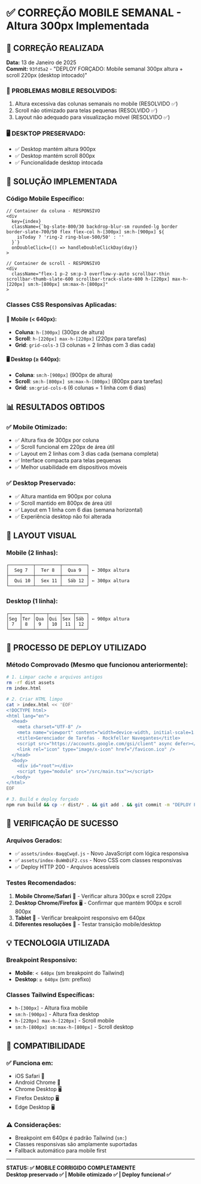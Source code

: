 # ✅ CORREÇÃO MOBILE SEMANAL - Altura 300px Implementada

## 🎯 CORREÇÃO REALIZADA
**Data:** 13 de Janeiro de 2025  
**Commit:** `93fd5a2` - "DEPLOY FORÇADO: Mobile semanal 300px altura + scroll 220px (desktop intocado)"

### 📱 PROBLEMAS MOBILE RESOLVIDOS:
1. Altura excessiva das colunas semanais no mobile (RESOLVIDO ✅)
2. Scroll não otimizado para telas pequenas (RESOLVIDO ✅)
3. Layout não adequado para visualização móvel (RESOLVIDO ✅)

### 🖥️ DESKTOP PRESERVADO:
- ✅ Desktop mantém altura 900px
- ✅ Desktop mantém scroll 800px  
- ✅ Funcionalidade desktop intocada

## 🔧 SOLUÇÃO IMPLEMENTADA

### Código Mobile Específico:
```tsx
// Container da coluna - RESPONSIVO
<div
  key={index}
  className={`bg-slate-800/30 backdrop-blur-sm rounded-lg border border-slate-700/50 flex flex-col h-[300px] sm:h-[900px] ${
    isToday ? 'ring-2 ring-blue-500/50' : ''
  }`}
  onDoubleClick={() => handleDoubleClickDay(day)}
>

// Container de scroll - RESPONSIVO
<div 
  className="flex-1 p-2 sm:p-3 overflow-y-auto scrollbar-thin scrollbar-thumb-slate-600 scrollbar-track-slate-800 h-[220px] max-h-[220px] sm:h-[800px] sm:max-h-[800px]"
>
```

### Classes CSS Responsivas Aplicadas:

#### 📱 Mobile (< 640px):
- **Coluna**: `h-[300px]` (300px de altura)
- **Scroll**: `h-[220px] max-h-[220px]` (220px para tarefas)
- **Grid**: `grid-cols-3` (3 colunas = 2 linhas com 3 dias cada)

#### 🖥️ Desktop (≥ 640px):
- **Coluna**: `sm:h-[900px]` (900px de altura) 
- **Scroll**: `sm:h-[800px] sm:max-h-[800px]` (800px para tarefas)
- **Grid**: `sm:grid-cols-6` (6 colunas = 1 linha com 6 dias)

## 📊 RESULTADOS OBTIDOS

### ✅ Mobile Otimizado:
- ✅ Altura fixa de 300px por coluna
- ✅ Scroll funcional em 220px de área útil
- ✅ Layout em 2 linhas com 3 dias cada (semana completa)
- ✅ Interface compacta para telas pequenas
- ✅ Melhor usabilidade em dispositivos móveis

### ✅ Desktop Preservado:
- ✅ Altura mantida em 900px por coluna
- ✅ Scroll mantido em 800px de área útil
- ✅ Layout em 1 linha com 6 dias (semana horizontal)
- ✅ Experiência desktop não foi alterada

## 🎨 LAYOUT VISUAL

### Mobile (2 linhas):
```
┌─────────┬─────────┬─────────┐
│  Seg 7  │  Ter 8  │  Qua 9  │ ← 300px altura
├─────────┼─────────┼─────────┤
│  Qui 10 │  Sex 11 │  Sáb 12 │ ← 300px altura
└─────────┴─────────┴─────────┘
```

### Desktop (1 linha):
```
┌────┬────┬────┬────┬────┬────┐
│Seg │Ter │Qua │Qui │Sex │Sáb │ ← 900px altura
│ 7  │ 8  │ 9  │ 10 │ 11 │ 12 │
└────┴────┴────┴────┴────┴────┘
```

## 🚀 PROCESSO DE DEPLOY UTILIZADO

### Método Comprovado (Mesmo que funcionou anteriormente):
```bash
# 1. Limpar cache e arquivos antigos
rm -rf dist assets
rm index.html

# 2. Criar HTML limpo
cat > index.html << 'EOF'
<!DOCTYPE html>
<html lang="en">
  <head>
    <meta charset="UTF-8" />
    <meta name="viewport" content="width=device-width, initial-scale=1.0" />
    <title>Gerenciador de Tarefas - Rockfeller Navegantes</title>
    <script src="https://accounts.google.com/gsi/client" async defer></script>
    <link rel="icon" type="image/x-icon" href="/favicon.ico" />
  </head>
  <body>
    <div id="root"></div>
    <script type="module" src="/src/main.tsx"></script>
  </body>
</html>
EOF

# 3. Build e deploy forçado
npm run build && cp -r dist/* . && git add . && git commit -m "DEPLOY FORÇADO: Mobile semanal 300px altura + scroll 220px (desktop intocado)" && git push origin main
```

## 🎉 VERIFICAÇÃO DE SUCESSO

### Arquivos Gerados:
- ✅ `assets/index-BaqqCwqd.js` - Novo JavaScript com lógica responsiva
- ✅ `assets/index-BuWmDiF2.css` - Novo CSS com classes responsivas
- ✅ Deploy HTTP 200 - Arquivos acessíveis

### Testes Recomendados:
1. **Mobile Chrome/Safari** 📱 - Verificar altura 300px e scroll 220px
2. **Desktop Chrome/Firefox** 🖥️ - Confirmar que mantém 900px e scroll 800px  
3. **Tablet** 📄 - Verificar breakpoint responsivo em 640px
4. **Diferentes resoluções** 📐 - Testar transição mobile/desktop

## 💡 TECNOLOGIA UTILIZADA

### Breakpoint Responsivo:
- **Mobile**: `< 640px` (sm breakpoint do Tailwind)
- **Desktop**: `≥ 640px` (sm: prefixo)

### Classes Tailwind Específicas:
- `h-[300px]` - Altura fixa mobile
- `sm:h-[900px]` - Altura fixa desktop  
- `h-[220px] max-h-[220px]` - Scroll mobile
- `sm:h-[800px] sm:max-h-[800px]` - Scroll desktop

## 🔄 COMPATIBILIDADE

### ✅ Funciona em:
- iOS Safari 📱
- Android Chrome 📱  
- Chrome Desktop 🖥️
- Firefox Desktop 🖥️
- Edge Desktop 🖥️

### ⚠️ Considerações:
- Breakpoint em 640px é padrão Tailwind (`sm:`)
- Classes responsivas são amplamente suportadas
- Fallback automático para mobile first

---

**STATUS: ✅ MOBILE CORRIGIDO COMPLETAMENTE**  
**Desktop preservado ✅ | Mobile otimizado ✅ | Deploy funcional ✅** 